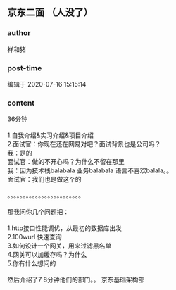 ## 京东二面 （人没了）
### author 
祥和猪
### post-time 

编辑于  2020-07-16 15:15:14
### content 
<div class="post-topic-des nc-post-content">
 <div>
  36分钟
 </div>
 <div>
  <br/>
 </div>
 <div>
  1.自我介绍&amp;实习介绍&amp;项目介绍
 </div>
 <div>
  2.面试官：你现在还在网易对吧？面试背景也是公司吗？
 </div>
 <div>
  我：是的
 </div>
 <div>
  面试官：做的不开心吗？为什么不留在那里
 </div>
 <div>
  我：因为技术栈balabala 业务balabala 语言不喜欢balala。。
 </div>
 <div>
  面试官：我们也是做这个的
 </div>
 <div>
  <br/>
 </div>
 <div>
  。。。。。。。。。。。。。。。。。。。。。。。。
 </div>
 <div>
  <br/>
 </div>
 <div>
  那我问你几个问题把：
 </div>
 <div>
  <br/>
 </div>
 <div>
  1.http接口性能调优，从最初的数据库出发
 </div>
 <div>
  2.100wurl 快速查询
 </div>
 <div>
  3.如何设计一个网关，用来过滤黑名单
 </div>
 <div>
  4.网关可以加缓存吗？为什么
 </div>
 <div>
  5.你有什么想问的
 </div>
 <div>
  <br/>
 </div>
 <div>
  然后介绍了7 8分钟他们的部门。。 京东基础架构部
 </div>
 <div>
  <br/>
 </div>
 <div>
  <br/>
 </div>
 <div>
  <br/>
 </div>
 <div>
  <br/>
 </div>
 <div>
 </div>
</div>
